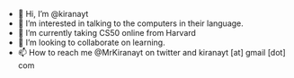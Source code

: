 - 👋 Hi, I’m @kiranayt
- 👀 I’m interested in talking to the computers in their language.
- 🌱 I’m currently taking CS50 online from Harvard
- 💞️ I’m looking to collaborate on learning.
- 📫 How to reach me @MrKiranayt on twitter and kiranayt [at] gmail [dot] com 

<!---
kiranayt/kiranayt is a ✨ special ✨ repository because its `README.md` (this file) appears on your GitHub profile.
You can click the Preview link to take a look at your changes.
--->
